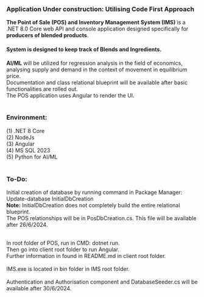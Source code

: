 <h3><b>Application Under construction: Utilising Code First Approach</b></h3>
<b>The Point of Sale (POS) and Inventory Management System (IMS)</b> is a .NET 8.0 Core web API and console application designed specifically for <b>producers of blended products</b>.
<h4>System is designed to keep track of Blends and Ingredients.</h4>
<b>AI/ML</b> will be utilized for regression analysis in the field of economics, analysing supply and demand in the context of movement in equilibrium price.<br />
Documentation and class relational blueprint will be available after basic functionalities are rolled out.</br />
The POS application uses Angular to render the UI.<br /><br />
<h3>Environment:</h3>

(1) .NET 8 Core
<br />
(2) NodeJs
<br />
(3) Angular
<br />
(4) MS SQL 2023
<br />
(5) Python for AI/ML
<br />
<br />
<h3>To-Do:</h3>

Initial creation of database by running command in Package Manager: Update-database InitialDbCreation <br />
<b>Note:</b> InitialDbCreation does not completely build the entire relational blueprint. <br />
The POS relationships will be in PosDbCreation.cs. This file will be available after 26/6/2024.



<br />
In root folder of POS, run in CMD:
dotnet run.
<br /> 
Then go into client root folder to run Angular. <br />
Further information in found in README.md in client root folder.<br /><br />
IMS.exe is located in bin folder in IMS root folder.<br/> <br/>
Authentication and Authorisation component and DatabaseSeeder.cs  will be available after 30/6/2024.





